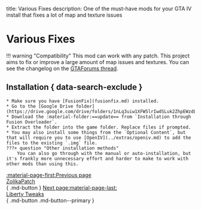 title: Various Fixes
description: One of the must-have mods for your GTA IV install that fixes a lot of map and texture issues

# Various Fixes
!!! warning "Compatibility"
    This mod can work with any patch.
This project aims to fix or improve a large amount of map issues and textures. You can see the changelog on the [GTAForums thread](https://gtaforums.com/topic/975211-various-fixes/).

## Installation { data-search-exclude }
    * Make sure you have [FusionFix](fusionfix.md) installed.
    * Go to the [Google Drive folder](https://drive.google.com/drive/folders/1nLq3uiw1XFW5lrIwdSLuk2ZhpEWzdLw0).
    * Download the :material-folder:==update== from `Installation through Fusion Overloader`.
    * Extract the folder into the game folder. Replace files if prompted.
    * You may also install some things from the `Optional Content`, but that will require you to use [OpenIV](../extras/openiv.md) to add the files to the existing `.img` file.
    ???+ question "Other installation methods"
        You can also go through with the manual or auto-installation, but it's frankly more unnecessary effort and harder to make to work with other mods than using this. 

[:material-page-first:Previous page <br>ZolikaPatch</br>](zolikapatch.md){ .md-button } [Next page:material-page-last: <br>Liberty Tweaks</br>](libertytweaks.md){ .md-button .md-button--primary }